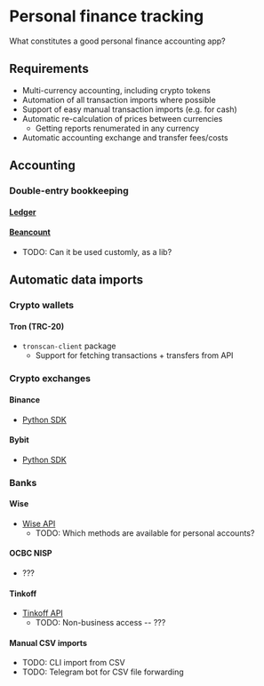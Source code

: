# Personal finance tracking
What constitutes a good personal finance accounting app?

## Requirements
+ Multi-currency accounting, including crypto tokens
+ Automation of all transaction imports where possible
+ Support of easy manual transaction imports (e.g. for cash)
+ Automatic re-calculation of prices between currencies
    + Getting reports renumerated in any currency
+ Automatic accounting exchange and transfer fees/costs


## Accounting

### Double-entry bookkeeping
#### [Ledger](https://github.com/ledger/ledger)
#### [Beancount](https://github.com/beancount/beancount)
+ TODO: Can it be used customly, as a lib?

## Automatic data imports

### Crypto wallets

#### Tron (TRC-20)
+ `tronscan-client` package
  + Support for fetching transactions + transfers from API

### Crypto exchanges

#### Binance
+ [Python SDK](https://github.com/sammchardy/python-binance)

#### Bybit
+ [Python SDK](https://github.com/bybit-exchange/pybit)

### Banks
#### Wise
+ [Wise API](https://docs.wise.com/api-docs/api-reference)
  + TODO: Which methods are available for personal accounts?

#### OCBC NISP
+ ???

#### Tinkoff
+ [Tinkoff API](https://developer.tinkoff.ru/docs/api)
  + TODO: Non-business access -- ???

#### Manual CSV imports
+ TODO: CLI import from CSV
+ TODO: Telegram bot for CSV file forwarding



